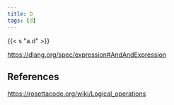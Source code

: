 ```yaml
---
title: D
tags: [d]
---
```


{{< s "a.d" >}}

<https://dlang.org/spec/expression#AndAndExpression>

## References

<https://rosettacode.org/wiki/Logical_operations>
